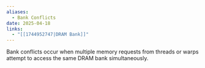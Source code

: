```yaml
---
aliases:
  - Bank Conflicts
date: 2025-04-18
links:
  - "[[1744952747|DRAM Bank]]"
---
```

Bank conflicts occur when multiple memory requests from threads or warps attempt to access the same DRAM bank simultaneously.